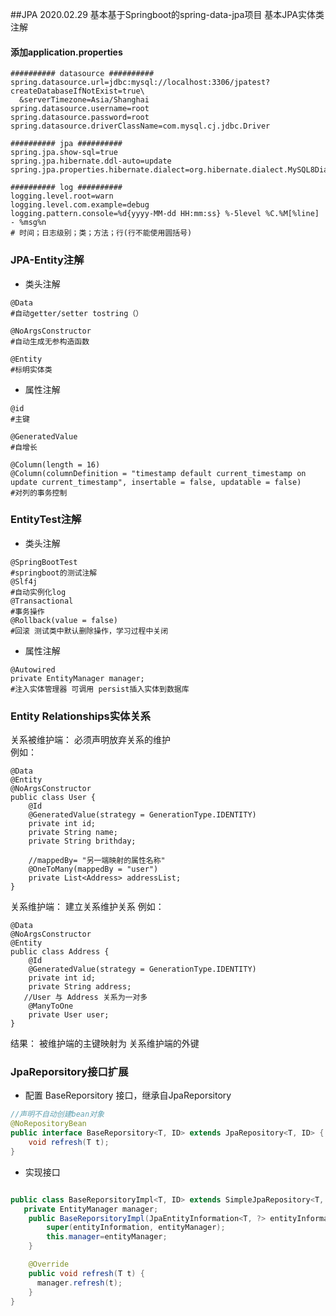##JPA
    2020.02.29
    基本基于Springboot的spring-data-jpa项目
    基本JPA实体类注解
#### 添加application.properties 
````
########## datasource ##########
spring.datasource.url=jdbc:mysql://localhost:3306/jpatest?createDatabaseIfNotExist=true\
  &serverTimezone=Asia/Shanghai
spring.datasource.username=root
spring.datasource.password=root
spring.datasource.driverClassName=com.mysql.cj.jdbc.Driver

########## jpa ##########
spring.jpa.show-sql=true
spring.jpa.hibernate.ddl-auto=update
spring.jpa.properties.hibernate.dialect=org.hibernate.dialect.MySQL8Dialect

########## log ##########
logging.level.root=warn
logging.level.com.example=debug
logging.pattern.console=%d{yyyy-MM-dd HH:mm:ss} %-5level %C.%M[%line] - %msg%n
# 时间；日志级别；类；方法；行(行不能使用圆括号)
````
### JPA-Entity注解
* 类头注解
````
@Data  
#自动getter/setter tostring（）

@NoArgsConstructor
#自动生成无参构造函数

@Entity
#标明实体类
````
* 属性注解
````
@id
#主键

@GeneratedValue 
#自增长

@Column(length = 16)
@Column(columnDefinition = "timestamp default current_timestamp on update current_timestamp", insertable = false, updatable = false)
#对列的事务控制
````
### EntityTest注解
* 类头注解
````
@SpringBootTest
#springboot的测试注解
@Slf4j
#自动实例化log
@Transactional
#事务操作
@Rollback(value = false)
#回滚 测试类中默认删除操作，学习过程中关闭

````
* 属性注解
````
@Autowired
private EntityManager manager;
#注入实体管理器 可调用 persist插入实体到数据库
````
### Entity Relationships实体关系 

关系被维护端： 必须声明放弃关系的维护  
例如：
```
@Data
@Entity
@NoArgsConstructor
public class User {
    @Id
    @GeneratedValue(strategy = GenerationType.IDENTITY)
    private int id;
    private String name;
    private String brithday;

    //mappedBy= "另一端映射的属性名称"
    @OneToMany(mappedBy = "user")
    private List<Address> addressList;
}
 ```
关系维护端： 建立关系维护关系 
例如：
```
@Data
@NoArgsConstructor
@Entity
public class Address {
    @Id
    @GeneratedValue(strategy = GenerationType.IDENTITY)
    private int id;
    private String address;
   //User 与 Address 关系为一对多
    @ManyToOne
    private User user;
}
```
结果：
被维护端的主键映射为 关系维护端的外键
### JpaReporsitory接口扩展
* 配置 BaseReporsitory 接口，继承自JpaReporsitory
```java
//声明不自动创建bean对象
@NoRepositoryBean
public interface BaseReporsitory<T, ID> extends JpaRepository<T, ID> {
    void refresh(T t);
}
```   
* 实现接口
```java

public class BaseReporsitoryImpl<T, ID> extends SimpleJpaRepository<T, ID>  implements BaseReporsitory<T, ID>  {
   private EntityManager manager;
    public BaseReporsitoryImpl(JpaEntityInformation<T, ?> entityInformation, EntityManager entityManager) {
        super(entityInformation, entityManager);
        this.manager=entityManager;
    }

    @Override
    public void refresh(T t) {
      manager.refresh(t);
    }
}

```



